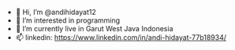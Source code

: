 - 👋 Hi, I’m @andihidayat12
- 👀 I’m interested in programming
- 🌱 I’m currently live in Garut West Java Indonesia
- 📫 linkedin: https://www.linkedin.com/in/andi-hidayat-77b18934/

<!---
andihidayat12/andihidayat12 is a ✨ special ✨ repository because its `README.md` (this file) appears on your GitHub profile.
You can click the Preview link to take a look at your changes.
--->
